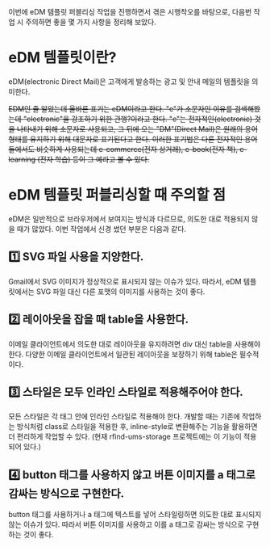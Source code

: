 이번에 eDM 템플릿 퍼블리싱 작업을 진행하면서 겪은 시행착오를 바탕으로, 다음번 작업 시 주의하면 좋을 몇 가지 사항을 정리해 보았다.

# eDM 템플릿이란?
eDM(electronic Direct Mail)은 고객에게 발송하는 광고 및 안내 메일의 템플릿을 의미한다.

~~EDM인 줄 알았는데 올바른 표기는 eDM이라고 한다. "e"가 소문자인 이유를 검색해봤는데 "electronic"을 강조하기 위한 관행?이라고 한다. "e"는 전자적인(electronic) 것을 나타내기 위해 소문자로 사용되고, 그 뒤에 오는 "DM"(Direct Mail)은 원래의 용어 형태를 유지하기 위해 대문자로 표기된다고 한다. 이러한 표기법은 다른 전자적인 용어들에서도 비슷하게 사용되는데 e-commerce(전자 상거래), e-book(전자 책), e-learning (전자 학습) 등이 그 예라고 볼 수 있다.~~

# eDM 템플릿 퍼블리싱할 때 주의할 점
eDM은 일반적으로 브라우저에서 보여지는 방식과 다르므로, 의도한 대로 적용되지 않을 때가 많았다. 이번 작업에서 신경 썼던 부분은 다음과 같다.

## 1️⃣ SVG 파일 사용을 지양한다.
Gmail에서 SVG 이미지가 정상적으로 표시되지 않는 이슈가 있다. 따라서, eDM 템플릿에서는 SVG 파일 대신 다른 포맷의 이미지를 사용하는 것이 좋다.

## 2️⃣ 레이아웃을 잡을 때 table을 사용한다.
이메일 클라이언트에서 의도한 대로 레이아웃을 유지하려면 div 대신 table을 사용해야 한다. 다양한 이메일 클라이언트에서 일관된 레이아웃을 보장하기 위해 table은 필수적이다.

## 3️⃣ 스타일은 모두 인라인 스타일로 적용해주어야 한다.
모든 스타일은 각 태그 안에 인라인 스타일로 적용해야 한다.
개발할 때는 기존에 작업하는 방식처럼 class로 스타일을 적용한 후, inline-style로 변환해주는 기능을 활용하면 더 편리하게 작업할 수 있다. (현재 rfind-ums-storage 프로젝트에는 이 기능이 적용되어 있다.)

## 4️⃣ button 태그를 사용하지 않고 버튼 이미지를 a 태그로 감싸는 방식으로 구현한다.
button 태그를 사용하거나 a 태그에 텍스트를 넣어 스타일링하면 의도한 대로 표시되지 않는 이슈가 있다. 따라서 버튼 이미지를 사용하고 이를 a 태그로 감싸는 방식으로 구현하는 것이 좋다.